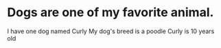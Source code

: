 # Dogs are one of my favorite animal.
I have one dog named Curly
My dog's breed is a poodle
Curly is 10 years old